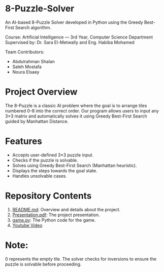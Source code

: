 # 8-Puzzle-Solver
An AI-based 8-Puzzle Solver developed in Python using the Greedy Best-First Search algorithm.

Course: Artificial Intelligence — 3rd Year, Computer Science Department
Supervised by: Dr. Sara El-Metwally and Eng. Habiba Mohamed

Team Contributors:
- Abdulrahman Shalan
- Saleh Mostafa
- Noura Elsaey

# Project Overview
The 8-Puzzle is a classic AI problem where the goal is to arrange tiles numbered 0–8 into the correct order.
Our program allows users to input any 3×3 matrix and automatically solves it using Greedy Best-First Search guided by Manhattan Distance.

# Features
- Accepts user-defined 3×3 puzzle input.
- Checks if the puzzle is solvable.
- Solves using Greedy Best-First Search (Manhattan heuristic).
- Displays the steps towards the goal state.
- Handles unsolvable cases.

# Repository Contents
1. [README.md](https://github.com/shalan2004/8-Puzzle-Solver/blob/main/README.md): Overview and details about the project.
2. [Presentation.pdf]([https://drive.google.com/file/d/1WPO-eSwMY4m0u80zrxoi5jKcb-dMoSGu/view?usp=sharing](https://www.canva.com/design/DAGlumg_vK4/bY_O326tGkdM8GAWbwFusQ/edit?utm_content=DAGlumg_vK4&utm_campaign=designshare&utm_medium=link2&utm_source=sharebutton)): The project presentation.
3. [game.py](https://github.com/shalan2004/8-Puzzle-Solver/blob/main/game.py): The Python code for the game.
4. [Youtube Video](https://www.youtube.com/watch?v=90XUlSpVBd8)

# Note:
0 represents the empty tile.
The solver checks for inversions to ensure the puzzle is solvable before proceeding.
